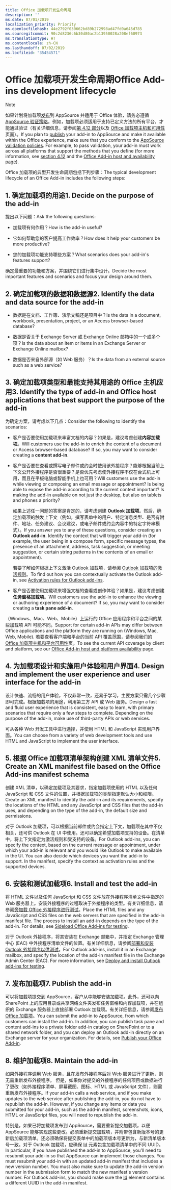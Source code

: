 ```yaml
---
title: Office 加载项开发生命周期
description: ''
ms.date: 07/01/2019
localization_priority: Priority
ms.openlocfilehash: 44e2792f030662bd89b272998ad47fd0a645d785
ms.sourcegitcommit: 90c2d8236c6b30d80ac2b13950028a208ef60973
ms.translationtype: HT
ms.contentlocale: zh-CN
ms.lasthandoff: 07/02/2019
ms.locfileid: "35454571"
---
```

# <a name="office-add-ins-development-lifecycle"></a><span data-ttu-id="d5600-102">Office 加载项开发生命周期</span><span class="sxs-lookup"><span data-stu-id="d5600-102">Office Add-ins development lifecycle</span></span>

> [!NOTE]
> <span data-ttu-id="d5600-p101">如果计划将加载项[发布](../publish/publish.md)到 AppSource 并适用于 Office 体验，请务必遵循 [AppSource 验证策略](/office/dev/store/validation-policies)。例如，加载项必须适用于支持已定义方法的所有平台，才能通过验证（有关详细信息，请参阅[第 4.12 部分](/office/dev/store/validation-policies#4-apps-and-add-ins-behave-predictably)以及 [Office 加载项主机和可用性](../overview/office-add-in-availability.md)页面）。</span><span class="sxs-lookup"><span data-stu-id="d5600-p101">If you plan to [publish](../publish/publish.md) your add-in to AppSource and make it available within the Office experience, make sure that you conform to the [AppSource validation policies](/office/dev/store/validation-policies). For example, to pass validation, your add-in must work across all platforms that support the methods that you define (for more information, see [section 4.12](/office/dev/store/validation-policies#4-apps-and-add-ins-behave-predictably) and the [Office Add-in host and availability page](../overview/office-add-in-availability.md)).</span></span> 

<span data-ttu-id="d5600-105">Office 加载项的典型开发生命周期包括下列步骤：</span><span class="sxs-lookup"><span data-stu-id="d5600-105">The typical development lifecycle of an Office Add-in includes the following steps:</span></span>


## <a name="1-decide-on-the-purpose-of-the-add-in"></a><span data-ttu-id="d5600-106">1. 确定加载项的用途</span><span class="sxs-lookup"><span data-stu-id="d5600-106">1. Decide on the purpose of the add-in</span></span>

<span data-ttu-id="d5600-107">提出以下问题：</span><span class="sxs-lookup"><span data-stu-id="d5600-107">Ask the following questions:</span></span>

- <span data-ttu-id="d5600-108">加载项有何作用？</span><span class="sxs-lookup"><span data-stu-id="d5600-108">How is the add-in useful?</span></span>

- <span data-ttu-id="d5600-109">它如何帮助您的客户提高工作效率？</span><span class="sxs-lookup"><span data-stu-id="d5600-109">How does it help your customers be more productive?</span></span>

- <span data-ttu-id="d5600-110">您的加载项功能支持哪些方案？</span><span class="sxs-lookup"><span data-stu-id="d5600-110">What scenarios does your add-in's features support?</span></span>

<span data-ttu-id="d5600-111">确定最重要的功能和方案，并围绕它们进行集中设计。</span><span class="sxs-lookup"><span data-stu-id="d5600-111">Decide the most important features and scenarios and focus your design around them.</span></span>


## <a name="2-identify-the-data-and-data-source-for-the-add-in"></a><span data-ttu-id="d5600-112">2. 确定加载项的数据和数据源</span><span class="sxs-lookup"><span data-stu-id="d5600-112">2. Identify the data and data source for the add-in</span></span>

- <span data-ttu-id="d5600-113">数据是在文档、工作簿、演示文稿还是项目中？</span><span class="sxs-lookup"><span data-stu-id="d5600-113">Is the data in a document, workbook, presentation, project, or an Access browser-based database?</span></span>

- <span data-ttu-id="d5600-114">数据是否关于 Exchange Server 或 Exchange Online 邮箱中的一个或多个项？</span><span class="sxs-lookup"><span data-stu-id="d5600-114">Is the data about an item or items in an Exchange Server or Exchange Online mailbox?</span></span>

- <span data-ttu-id="d5600-115">数据是否来自外部源（如 Web 服务）？</span><span class="sxs-lookup"><span data-stu-id="d5600-115">Is the data from an external source such as a web service?</span></span>


## <a name="3-identify-the-type-of-add-in-and-office-host-applications-that-best-support-the-purpose-of-the-add-in"></a><span data-ttu-id="d5600-116">3. 确定加载项类型和最能支持其用途的 Office 主机应用</span><span class="sxs-lookup"><span data-stu-id="d5600-116">3. Identify the type of add-in and Office host applications that best support the purpose of the add-in</span></span>

<span data-ttu-id="d5600-117">为确定方案，请考虑以下几点：</span><span class="sxs-lookup"><span data-stu-id="d5600-117">Consider the following to identify the scenarios:</span></span>

- <span data-ttu-id="d5600-p102">客户是否要使用加载项来丰富文档的内容？如果是，建议考虑创建**内容加载项**。</span><span class="sxs-lookup"><span data-stu-id="d5600-p102">Will customers use the add-in to enrich the content of a document or Access browser-based database? If so, you may want to consider creating a **content add-in**.</span></span>

- <span data-ttu-id="d5600-p103">客户是否要在查看或撰写电子邮件或约会时使用该外接程序？能够根据当前上下文公开外接程序是否很重要？是否优先考虑使外接程序不仅在台式机上可用，而且在平板电脑或智能手机上也可用？</span><span class="sxs-lookup"><span data-stu-id="d5600-p103">Will customers use the add-in while viewing or composing an email message or appointment? Is being able to expose the add-in according to the current context important? Is making the add-in available on not just the desktop, but also on tablets and phones a priority?</span></span>

    <span data-ttu-id="d5600-p104">如果上述任一问题的答案是肯定的，请考虑创建 **Outlook 加载项**。然后，确定加载项的触发上下文（例如，撰写表单中的用户、特定消息类型、是否有附件、地址、任务建议、会议建议，或电子邮件或约会内容中的特定字符串模式）。</span><span class="sxs-lookup"><span data-stu-id="d5600-p104">If you answer yes to any of these questions, consider creating an **Outlook add-in**. Identify the context that will trigger your add-in (for example, the user being in a compose form, specific message types, the presence of an attachment, address, task suggestion, or meeting suggestion, or certain string patterns in the contents of an email or appointment).</span></span>

    <span data-ttu-id="d5600-125">若要了解如何根据上下文激活 Outlook 加载项，请参阅 [Outlook 加载项的激活规则](/outlook/add-ins/activation-rules)。</span><span class="sxs-lookup"><span data-stu-id="d5600-125">To find out how you can contextually activate the Outlook add-in, see [Activation rules for Outlook add-ins](/outlook/add-ins/activation-rules).</span></span>

- <span data-ttu-id="d5600-p105">客户是否要使用加载项来增强文档的查看或创作体验？如果是，建议考虑创建**任务窗格加载项**。</span><span class="sxs-lookup"><span data-stu-id="d5600-p105">Will customers use the add-in to enhance the viewing or authoring experience of a document? If so, you may want to consider creating a **task pane add-in**.</span></span>

<span data-ttu-id="d5600-128">（Windows、Mac、Web、Mobile）上运行的 Office 应用程序和平台之间的某些加载项 API 可能不同。</span><span class="sxs-lookup"><span data-stu-id="d5600-128">Support for certain add-in APIs may differ between Office applications and the platform they are running on (Windows, Mac, Web, Mobile).</span></span> <span data-ttu-id="d5600-129">若要查看客户端和平台的当前 API 覆盖范围，请参阅我们的 [Office 加载项主机和平台可用性](../overview/office-add-in-availability.md)页。</span><span class="sxs-lookup"><span data-stu-id="d5600-129">To see the current API coverage by client and platform, see our [Office Add-in host and platform availability](../overview/office-add-in-availability.md) page.</span></span>  


## <a name="4-design-and-implement-the-user-experience-and-user-interface-for-the-add-in"></a><span data-ttu-id="d5600-130">4. 为加载项设计和实施用户体验和用户界面</span><span class="sxs-lookup"><span data-stu-id="d5600-130">4. Design and implement the user experience and user interface for the add-in</span></span>

<span data-ttu-id="d5600-p107">设计快速、流畅的用户体验，不仅非常一致，还易于学习，主要方案只需几个步骤即可完成。根据加载项的用途，利用第三方 API 或 Web 服务。</span><span class="sxs-lookup"><span data-stu-id="d5600-p107">Design a fast and fluid user experience that is consistent, easy to learn, with primary scenarios that require only a few steps to complete. Depending on the purpose of the add-in, make use of third-party APIs or web services.</span></span>

<span data-ttu-id="d5600-133">可从各种 Web 开发工具中进行选择，并使用 HTML 和 JavaScript 实现用户界面。</span><span class="sxs-lookup"><span data-stu-id="d5600-133">You can choose from a variety of web development tools and use HTML and JavaScript to implement the user interface.</span></span>


## <a name="5-create-an-xml-manifest-file-based-on-the-office-add-ins-manifest-schema"></a><span data-ttu-id="d5600-134">5. 根据 Office 加载项清单架构创建 XML 清单文件</span><span class="sxs-lookup"><span data-stu-id="d5600-134">5. Create an XML manifest file based on the Office Add-ins manifest schema</span></span>

<span data-ttu-id="d5600-135">创建 XML 清单，以确定加载项及其要求，指定加载项使用的 HTML 以及任何 JavaScript 和 CSS 文件的位置，并根据加载项的类型指定默认大小和权限。</span><span class="sxs-lookup"><span data-stu-id="d5600-135">Create an XML manifest to identify the add-in and its requirements, specify the locations of the HTML and any JavaScript and CSS files that the add-in uses, and depending on the type of the add-in, the default size and permissions.</span></span>

<span data-ttu-id="d5600-p108">对于 Outlook 加载项，可以根据当前邮件或约会指定上下文，加载项在其中不仅相关，还可供 Outlook 在 UI 中使用。还可以确定希望加载项支持的设备。在清单中，将上下文指定为激活规则和受支持的设备。</span><span class="sxs-lookup"><span data-stu-id="d5600-p108">For Outlook add-ins, you can specify the context, based on the current message or appointment, under which your add-in is relevant and you would like Outlook to make available in the UI. You can also decide which devices you want the add-in to support. In the manifest, specify the context as activation rules and the supported devices.</span></span>


## <a name="6-install-and-test-the-add-in"></a><span data-ttu-id="d5600-139">6. 安装和测试加载项</span><span class="sxs-lookup"><span data-stu-id="d5600-139">6. Install and test the add-in</span></span>

<span data-ttu-id="d5600-p109">将 HTML 文件以及任何 JavaScript 和 CSS 文件放在外接程序清单文件中指定的 Web 服务器上。安装外接程序的过程取决于外接程序的类型。有关详细信息，请参阅[旁加载 Office 外接程序进行测试](../testing/create-a-network-shared-folder-catalog-for-task-pane-and-content-add-ins.md)。</span><span class="sxs-lookup"><span data-stu-id="d5600-p109">Place the HTML files and any JavaScript and CSS files on the web servers that are specified in the add-in manifest file. The process to install an add-in depends on the type of the add-in. For details, see [Sideload Office Add-ins for testing](../testing/create-a-network-shared-folder-catalog-for-task-pane-and-content-add-ins.md).</span></span>

<span data-ttu-id="d5600-p110">对于 Outlook 外接程序，将其安装在 Exchange 邮箱中，并指定 Exchange 管理中心 (EAC) 中外接程序清单文件的位置。有关详细信息，请参阅[部署和安装 Outlook 外接程序以供测试](/outlook/add-ins/testing-and-tips)。</span><span class="sxs-lookup"><span data-stu-id="d5600-p110">For Outlook add-ins, install it in an Exchange mailbox, and specify the location of the add-in manifest file in the Exchange Admin Center (EAC). For more information, see [Deploy and install Outlook add-ins for testing](/outlook/add-ins/testing-and-tips).</span></span>


## <a name="7-publish-the-add-in"></a><span data-ttu-id="d5600-145">7. 发布加载项</span><span class="sxs-lookup"><span data-stu-id="d5600-145">7. Publish the add-in</span></span>

<span data-ttu-id="d5600-p111">可以将加载项提交到 AppSource，客户从中能够安装加载项。此外，还可以向 SharePoint 上的应用目录或共享网络文件夹发布任务窗格和内容加载项，并在组织的 Exchange 服务器上直接部署 Outlook 加载项。有关详细信息，请参阅[发布 Office 加载项](../publish/publish.md)。</span><span class="sxs-lookup"><span data-stu-id="d5600-p111">You can submit the add-in to AppSource, from which customers can install the add-in. In addition, you can publish task pane and content add-ins to a private folder add-in catalog on SharePoint or to a shared network folder, and you can deploy an Outlook add-in directly on an Exchange server for your organization. For details, see [Publish your Office Add-in](../publish/publish.md).</span></span>


## <a name="8-maintain-the-add-in"></a><span data-ttu-id="d5600-149">8. 维护加载项</span><span class="sxs-lookup"><span data-stu-id="d5600-149">8. Maintain the add-in</span></span>

<span data-ttu-id="d5600-p112">如果外接程序调用 Web 服务，且在发布外接程序后对 Web 服务进行了更新，则无需重新发布外接程序。 但是，如果你对提交的外接程序的任何项目或数据进行了更改（如外接程序清单、屏幕截图、图标、HTML 或 JavaScript 文件），则需重新发布外接程序。</span><span class="sxs-lookup"><span data-stu-id="d5600-p112">If your add-in calls a web service, and if you make updates to the web service after publishing the add-in, you do not have to republish the add-in. However, if you change any items or data you submitted for your add-in, such as the add-in manifest, screenshots, icons, HTML or JavaScript files, you will need to republish the add-in.</span></span> 

<span data-ttu-id="d5600-p113">特别是，如果已将加载项发布到 AppSource，需要重新提交加载项，以便 AppSource 能够实现这些更改。必须重新提交加载项，并附带包含新版本号的更新后加载项清单。还必须确保将提交表单中的加载项版本号更新为，与新清单版本号一致。对于 Outlook 加载项，应确保 [Id](/office/dev/add-ins/reference/manifest/id) 元素包含加载项清单中的不同 UUID。</span><span class="sxs-lookup"><span data-stu-id="d5600-p113">In particular, if you have published the add-in to AppSource, you'll need to resubmit your add-in so that AppSource can implement those changes. You must resubmit your add-in with an updated add-in manifest that includes a new version number. You must also make sure to update the add-in version number in the submission form to match the new manifest's version number. For Outlook add-ins, you should make sure the [Id](/office/dev/add-ins/reference/manifest/id) element contains a different UUID in the add-in manifest.</span></span>
